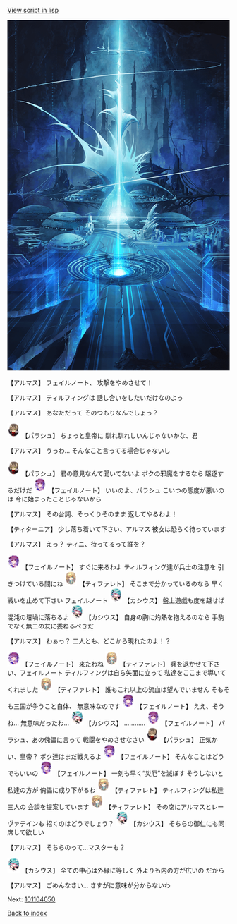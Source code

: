 [View script in lisp](../scripts/101104040.txt)

![profound.png](../images/backgrounds/profound.png)

【アルマス】
フェイルノート、
攻撃をやめさせて！

【アルマス】
ティルフィングは
話し合いをしたいだけなのよっ

【アルマス】
あなただって
そのつもりなんでしょっ？

<img src="../images/units/3200411.png" alt="3200411.png" height="34"/>
【パラシュ】
ちょっと皇帝に
馴れ馴れしいんじゃないかな、君

【アルマス】
うっわ…
そんなこと言ってる場合じゃないし

<img src="../images/units/3200411.png" alt="3200411.png" height="34"/>
【パラシュ】
君の意見なんて聞いてないよ
ボクの邪魔をするなら
駆逐するだけだ

<img src="../images/units/3401911.png" alt="3401911.png" height="34"/>
【フェイルノート】
いいのよ、パラシュ
こいつの態度が悪いのは
今に始まったことじゃないから

【アルマス】
その台詞、そっくりそのまま
返してやるわよ！

【ティターニア】
少し落ち着いて下さい、アルマス
彼女は恐らく待っています

【アルマス】
えっ？
ティニ、待ってるって誰を？

<img src="../images/units/3401911.png" alt="3401911.png" height="34"/>
【フェイルノート】
すぐに来るわよ
ティルフィング達が兵士の注意を
引きつけている間にね

<img src="../images/units/3503211.png" alt="3503211.png" height="34"/>
【ティファレト】
そこまで分かっているのなら
早く戦いを止めて下さい
フェイルノート

<img src="../images/units/3303111.png" alt="3303111.png" height="34"/>
【カシウス】
盤上遊戯も度を越せば
混沌の坩堝に落ちるよ

<img src="../images/units/3303111.png" alt="3303111.png" height="34"/>
【カシウス】
自身の胸に灼熱を抱えるのなら
手駒でなく無二の友に委ねるべきだ

【アルマス】
わぁっ？
二人とも、どこから現れたのよ！？

<img src="../images/units/3401911.png" alt="3401911.png" height="34"/>
【フェイルノート】
来たわね

<img src="../images/units/3503211.png" alt="3503211.png" height="34"/>
【ティファレト】
兵を退かせて下さい、フェイルノート
ティルフィングは自ら矢面に立って
私達をここまで導いてくれました

<img src="../images/units/3503211.png" alt="3503211.png" height="34"/>
【ティファレト】
誰もこれ以上の流血は望んでいません
そもそも三国が争うこと自体、
無意味なのです

<img src="../images/units/3401911.png" alt="3401911.png" height="34"/>
【フェイルノート】
ええ、そうね…
無意味だったわ…

<img src="../images/units/3303111.png" alt="3303111.png" height="34"/>
【カシウス】
…………

<img src="../images/units/3401911.png" alt="3401911.png" height="34"/>
【フェイルノート】
パラシュ、あの傀儡に言って
戦闘をやめさせなさい

<img src="../images/units/3200411.png" alt="3200411.png" height="34"/>
【パラシュ】
正気かい、皇帝？
ボク達はまだ戦えるよ

<img src="../images/units/3401911.png" alt="3401911.png" height="34"/>
【フェイルノート】
そんなことはどうでもいいの

<img src="../images/units/3401911.png" alt="3401911.png" height="34"/>
【フェイルノート】
一刻も早く“災厄”を滅ぼす
そうしないと私達の方が
傀儡に成り下がるわ

<img src="../images/units/3503211.png" alt="3503211.png" height="34"/>
【ティファレト】
ティルフィングは私達三人の
会談を提案しています

<img src="../images/units/3503211.png" alt="3503211.png" height="34"/>
【ティファレト】
その席にアルマスとレーヴァテインも
招くのはどうでしょう？

<img src="../images/units/3303111.png" alt="3303111.png" height="34"/>
【カシウス】
そちらの御仁にも同席して欲しい

【アルマス】
そちらのって…マスターも？

<img src="../images/units/3303111.png" alt="3303111.png" height="34"/>
【カシウス】
全ての中心は外縁に等しく
外よりも内の方が広いの
だから

【アルマス】
ごめんなさい…
さすがに意味が分からないわ

Next: [101104050](101104050.md)

[Back to index](index.md)
